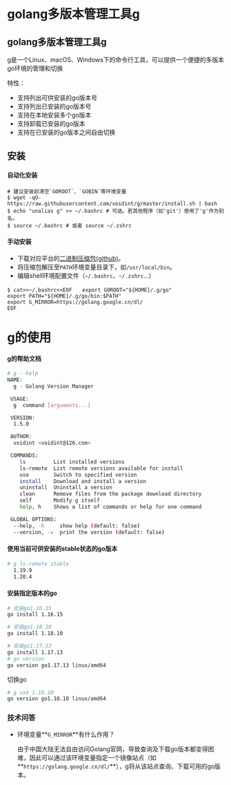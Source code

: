# golang多版本管理工具g

## golang多版本管理工具g
g是一个Linux、macOS、Windows下的命令行工具，可以提供一个便捷的多版本go环境的管理和切换

特性：

- 支持列出可供安装的go版本号
- 支持列出已安装的go版本号
- 支持在本地安装多个go版本
- 支持卸载已安装的go版本
- 支持在已安装的go版本之间自由切换

## 安装

#### 自动化安装

```
# 建议安装前清空`GOROOT`、`GOBIN`等环境变量
$ wget -qO- https://raw.githubusercontent.com/voidint/g/master/install.sh | bash
$ echo "unalias g" >> ~/.bashrc # 可选。若其他程序（如'git'）使用了'g'作为别名。
$ source ~/.bashrc # 或者 source ~/.zshrc
```

#### 手动安装

- 下载对应平台的[二进制压缩包(github)](https://link.juejin.cn/?target=https%3A%2F%2Fgithub.com%2Fvoidint%2Fg%2Freleases)。
- 将压缩包解压至`PATH`环境变量目录下，如`/usr/local/bin`。
- 编辑shell环境配置文件（`~/.bashrc`、`~/.zshrc`...）

```
$ cat>>~/.bashrc<<EOF　　export GOROOT="${HOME}/.g/go"
export PATH="${HOME}/.g/go/bin:$PATH"
export G_MIRROR=https://golang.google.cn/dl/
EOF
```

# g的使用

#### g的帮助文档

```sh
# g --help
NAME:
  g - Golang Version Manager

 USAGE:
  g  command [arguments...]

 VERSION:
  1.5.0

 AUTHOR:
  voidint <voidint@126.com>

 COMMANDS:
    ls         List installed versions
    ls-remote  List remote versions available for install
    use        Switch to specified version
    install    Download and install a version
    uninstall  Uninstall a version
    clean      Remove files from the package download directory
    self       Modify g itself
    help, h    Shows a list of commands or help for one command

 GLOBAL OPTIONS:
  --help, -h     show help (default: false)
  --version, -v  print the version (default: false)
```

#### 使用当前可供安装的stable状态的go版本

```sh
# g ls-remote stable
  1.19.9
  1.20.4
```

#### 安装指定版本的go

```sh
# 安装go1.16.15
go install 1.16.15

# 安装go1.18.10
go install 1.18.10

# 安装go1.17.13
go install 1.17.13
# go version
go version go1.17.13 linux/amd64
```

切换go

```sh
# g use 1.18.10
go version go1.18.10 linux/amd64
```

### 技术问答

- 环境变量**`G_MIRROR`**有什么作用？

  由于中国大陆无法自由访问Golang官网，导致查询及下载go版本都变得困难，因此可以通过该环境变量指定一个镜像站点（如**`https://golang.google.cn/dl/`**），g将从该站点查询、下载可用的go版本。

  